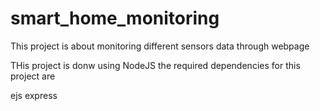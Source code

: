 # smart_home_monitoring
This project is about monitoring different sensors data through webpage

THis project is donw using NodeJS the required dependencies for this project are

ejs
express
